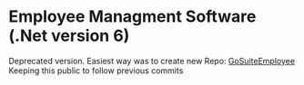# Employee Managment Software (.Net version 6)
Deprecated version. Easiest way was to create new Repo: [GoSuiteEmployee](https://github.com/John-gigabite/GOSuiteEmployee)
  Keeping this public to follow previous commits

